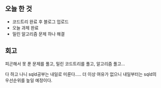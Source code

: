 ## 오늘 한 것
  - 코드트리 완료 후 블로그 업로드
  - 오늘 과제 완료
  - 밀린 알고리즘 문제 하나 해결

## 회고
피곤해서 못 푼 문제를 풀고, 밀린 코드트리를 풀고, 알고리즘 풀고...

다 하고 나니 sqld공부는 내일로 미룬다..... 더 이상 여유가 없으니 내일부터는 sqld의 우선순위를 높일 예정이다.
